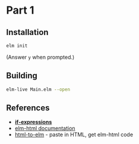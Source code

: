 Part 1
======

## Installation

```bash
elm init
```

(Answer `y` when prompted.)


## Building

```bash
elm-live Main.elm --open 
```

## References

* [**if-expressions**](http://elm-lang.org/docs/syntax#conditionals)
* [elm-html documentation](http://package.elm-lang.org/packages/elm-lang/html/latest)
* [html-to-elm](http://mbylstra.github.io/html-to-elm/) - paste in HTML, get elm-html code
